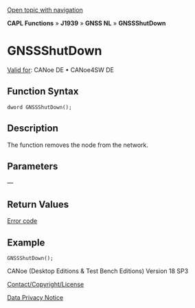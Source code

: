[Open topic with navigation](../../../../../../CANoeDEFamily.htm#Topics/CAPLFunctions/J1939/GNSSNodeLayer/Functions/CAPLfunctionGNSSshutdown.md)

**CAPL Functions** » **J1939** » **GNSS NL** » **GNSSShutDown**

# GNSSShutDown

[Valid for](../../../../Shared/FeatureAvailability.md): CANoe DE • CANoe4SW DE

## Function Syntax

```plaintext
dword GNSSShutDown();
```

## Description

The function removes the node from the network.

## Parameters

—

## Return Values

[Error code](../CAPLfunctionsGNSSNLErrorCodesGetLastError.md)

## Example

```plaintext
GNSSShutDown();
```

CANoe (Desktop Editions & Test Bench Editions) Version 18 SP3

[Contact/Copyright/License](../../../../Shared/ContactCopyrightLicense.md)

[Data Privacy Notice](https://www.vector.com/int/en/company/get-info/privacy-policy/)
